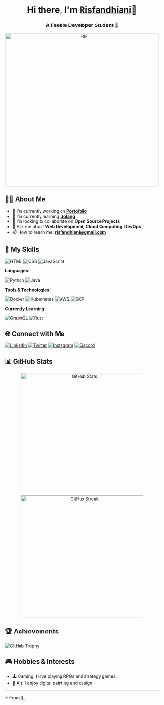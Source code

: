 <!-- Header with your name and title -->
<h1 align="center">Hi there, I'm <a href="https://yourportfolio.com" target="_blank">Risfandhiani</a>👋</h1>
<h3 align="center">A Feeble Developer Student 🦅</h3>

<!-- GIF image -->
<p align="center">
  <img src="https://media.giphy.com/media/26tn33aiTi1jkl6H6/giphy.gif" alt="GIF" width="500"/>
</p>

<!-- About section -->
## 🙋‍♂️ About Me

- 🔭 I’m currently working on **[Portofolio](https://github.com/X5851X/Portofolio)**
- 🌱 I’m currently learning **[Golang](https://www.freecodecamp.org/news/golang-for-beginners/)**
- 👯 I’m looking to collaborate on **Open Source Projects**
- 💬 Ask me about **Web Development, Cloud Computing, DevOps**
- 📫 How to reach me: **[risfandhiani@gmail.com](mailto:risfandhiani@gmail.com)**

<!-- Progress bars -->
## 🚀 My Skills

![HTML](https://img.shields.io/badge/-HTML5-orange?style=flat-square) ![CSS](https://img.shields.io/badge/-CSS3-blue?style=flat-square) ![JavaScript](https://img.shields.io/badge/-JavaScript-yellow?style=flat-square)

**Languages:**

![Python](https://img.shields.io/badge/-Python-blue?style=flat-square) ![Java](https://img.shields.io/badge/-Java-red?style=flat-square)

**Tools & Technologies:**

![Docker](https://img.shields.io/badge/-Docker-blue?style=flat-square) ![Kubernetes](https://img.shields.io/badge/-Kubernetes-blue?style=flat-square) ![AWS](https://img.shields.io/badge/-AWS-orange?style=flat-square) ![GCP](https://img.shields.io/badge/-GCP-blue?style=flat-square)

**Currently Learning:**

![GraphQL](https://img.shields.io/badge/-GraphQL-pink?style=flat-square) ![Rust](https://img.shields.io/badge/-Rust-black?style=flat-square)

<!-- Social media links -->
## 🌐 Connect with Me

[![LinkedIn](https://img.shields.io/badge/-LinkedIn-blue?style=flat-square&logo=Linkedin&logoColor=white&link=https://www.linkedin.com/in/risfandhiani/)](https://www.linkedin.com/in/risfandhiani/)
[![Twitter](https://img.shields.io/badge/-Twitter-black?style=flat-square&logo=X&logoColor=white&link=https://x.com/Alkrrea)](https://x.com/Alkrrea)
[![Instagram](https://img.shields.io/badge/-Instagram-purple?style=flat-square&logo=Instagram&logoColor=white&link=https://instagram.com/ris_fani)](https://instagram.com/ris_fani)
[![Discord](https://img.shields.io/badge/-Discord-7289DA?style=flat-square&logo=Discord&logoColor=white&link=https://discord.com/users/r.5851)](https://discord.com/users/r.5851)

<!-- GitHub stats -->
## 📊 GitHub Stats

<p align="center">
  <img src="https://github-readme-stats.vercel.app/api?username=X5851X&show_icons=true&theme=radical" alt="GitHub Stats" width="400"/>
  <img src="https://github-readme-streak-stats.herokuapp.com/?user=X5851X&theme=radical" alt="GitHub Streak" width="400"/>
</p>

<!-- Contributions section -->
## 🏆 Achievements

![GitHub Trophy](https://github-profile-trophy.vercel.app/?username=X5851X&theme=radical)

<!-- Fun section or additional content -->
## 🎮 Hobbies & Interests

- 🕹️ Gaming: I love playing RPGs and strategy games.
- 🎨 Art: I enjoy digital painting and design.

<!-- Footer -->
---
⭐️ From [R.](https://github.com/X5851X)
